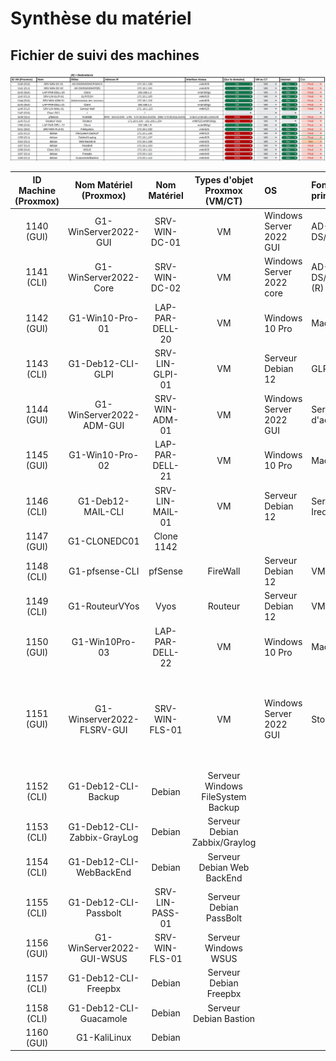 # Synthèse du matériel

## Fichier de suivi des machines


![Suivi machines](https://github.com/WildCodeSchool/TSSR-ANGOU-P3-G1/blob/main/SCREENS-PAR-SPRINT/SCREENS_SPRINT2/Suivimachines.png)

| ID Machine (Proxmox) | Nom Matériel (Proxmox) | Nom Matériel | Types d'objet Proxmox (VM/CT) | OS | Fonction principal | N° carte réseau | Adresse IP/CIDR | Info HDD | Info RAM | Info CPU
|:-:|:-:|:-:|:-:|:-|:-|:-|:-|:-|:-|:-|
| 1140 (GUI) | G1-WinServer2022-GUI | SRV-WIN-DC-01 | VM |Windows Server 2022 GUI|AD-DS/DNS/DHCP|VMBR525|172.18.1.100/24| 2 Disques de 32Go|4Go|2 coeurs
| 1141 (CLI) | G1-WinServer2022-Core | SRV-WIN-DC-02 | VM |Windows Server 2022 core |AD-DS/DNS/DHCP (R) |VMBR525|172.18.1.101/24| 1 Disque de 32Go|2Go |1 coeur
| 1142 (GUI) | G1-Win10-Pro-01 | LAP-PAR-DELL-20 | VM |Windows 10 Pro | Machine cliente | VMBR500G1|192.168.1.X/24 (DHCP)| 1 Disque de 50Go|2Go |2 coeurs
| 1143 (CLI) | G1-Deb12-CLI-GLPI | SRV-LIN-GLPI-01 | VM | Serveur Debian 12 | GLPI/SSH | VMBR525|172.18.1.105/24| 1 Disque de 32Go|2Go |1 coeur
| 1144 (GUI) | G1-WinServer2022-ADM-GUI | SRV-WIN-ADM-01 | VM | Windows Server 2022 GUI | Serveur d'administration | VMBR525 | 172.18.1.110/24| 1 Disque de 32Go|4Go |2 coeurs
| 1145 (GUI) | G1-Win10-Pro-02 | LAP-PAR-DELL-21 | VM | Windows 10 Pro | Machine cliente | VMBR500G1|192.168.1.X/24 (DHCP)| 1 Disque de 50Go|2Go |2 coeurs 
| 1146 (CLI) | G1-Deb12-MAIL-CLI | SRV-LIN-MAIL-01 | VM | Serveur Debian 12 |Serveur Mail Iredmail | VMBR525|172.18.1.115/24| 1 Disque de 50Go|4Go |2 coeurs 
| 1147 (GUI) | G1-CLONEDC01 | Clone 1142 |  |
| 1148 (CLI) | G1-pfsense-CLI | pfSense | FireWall | Serveur Debian 12 | VMBR525|172.18.255.254/16| 1 Disque de 8Go|2Go |2 coeurs 
| 1149 (CLI) | G1-RouteurVYos | Vyos | Routeur | Serveur Debian 12 | VMBR525|172.18.0.100/16| 1 Disque de 15Go|2Go |1 coeurs
| 1150 (GUI) | G1-Win10Pro-03 | LAP-PAR-DELL-22 | VM |Windows 10 Pro | Machine cliente | VMBR500G1|192.168.1.X/24 (DHCP)| 1 Disque de 50Go|2Go |2 coeurs
| 1151 (GUI) | G1-Winserver2022-FLSRV-GUI | SRV-WIN-FLS-01 | VM |Windows Server 2022 GUI |Storage |VMBR525|172.18.1.102/24| 1 Disque de 32Go et 2 disques RAID1 de 20Go|4Go |2 coeurs
| 1152 (CLI) | G1-Deb12-CLI-Backup | Debian | Serveur Windows FileSystem Backup | 
| 1153 (CLI) | G1-Deb12-CLI-Zabbix-GrayLog | Debian | Serveur Debian Zabbix/Graylog |
| 1154 (CLI) | G1-Deb12-CLI-WebBackEnd | Debian | Serveur Debian Web BackEnd | 
| 1155 (CLI) | G1-Deb12-CLI-Passbolt | SRV-LIN-PASS-01 | Serveur Debian PassBolt | 
| 1156 (GUI) | G1-WinServer2022-GUI-WSUS | SRV-WIN-FLS-01 | Serveur Windows WSUS |
| 1157 (CLI) | G1-Deb12-CLI-Freepbx | Debian | Serveur Debian Freepbx | 
| 1158 (CLI) | G1-Deb12-CLI-Guacamole | Debian | Serveur Debian Bastion |
| 1160 (GUI) | G1-KaliLinux | Debian |  
